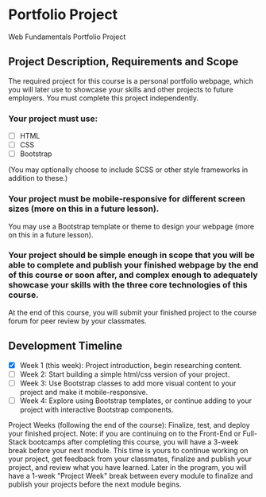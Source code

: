 # Portfolio Project
Web Fundamentals Portfolio Project

## Project Description, Requirements and Scope
The required project for this course is a personal portfolio webpage, which you will later use to showcase your skills and other projects to future employers.
You must complete this project independently.
### Your project must use:
- [ ] HTML
- [ ] CSS
- [ ] Bootstrap
      
(You may optionally choose to include SCSS or other style frameworks in addition to these.)
### Your project must be mobile-responsive for different screen sizes (more on this in a future lesson).
You may use a Bootstrap template or theme to design your webpage (more on this in a future lesson).

### Your project should be simple enough in scope that you will be able to complete and publish your finished webpage by the end of this course or soon after, and complex enough to adequately showcase your skills with the three core technologies of this course.
At the end of this course, you will submit your finished project to the course forum for peer review by your classmates.


## Development Timeline
- [x] Week 1 (this week): Project introduction, begin researching content.
- [ ] Week 2: Start building a simple html/css version of your project.
- [ ] Week 3: Use Bootstrap classes to add more visual content to your project and make it mobile-responsive.
- [ ] Week 4: Explore using Bootstrap templates, or continue adding to your project with interactive Bootstrap components.
      
Project Weeks (following the end of the course): Finalize, test, and deploy your finished project.
Note: if you are continuing on to the Front-End or Full-Stack bootcamps after completing this course, you will have a 3-week break before your next module. This time is yours to continue working on your project, get feedback from your classmates, finalize and publish your project, and review what you have learned. Later in the program, you will have a 1-week "Project Week" break between every module to finalize and publish your projects before the next module begins.
